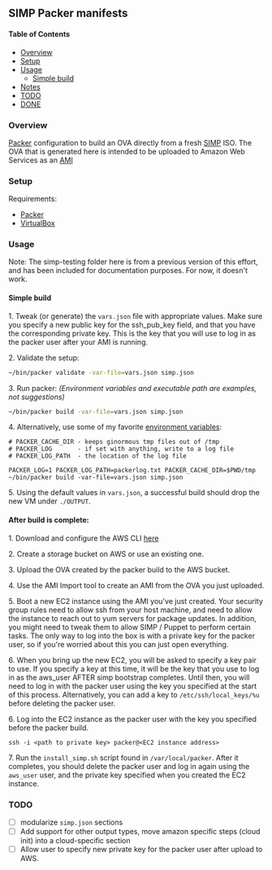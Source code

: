 ## SIMP Packer manifests

#### Table of Contents

* [Overview](#overview)
* [Setup](#setup)
* [Usage](#usage)
	* [Simple build](#simple-build)
* [Notes](#notes)
* [TODO](#todo)
* [DONE](#done)

### Overview

[Packer](https://packer.io) configuration to build an OVA directly from a fresh [SIMP](https://github.com/NationalSecurityAgency/SIMP) ISO. The OVA that is generated here is intended to be uploaded to Amazon Web Services as an [AMI](http://docs.aws.amazon.com/AWSEC2/latest/UserGuide/AMIs.html)

### Setup

Requirements:
  - [Packer](https://www.packer.io/downloads.html)
  - [VirtualBox](https://www.virtualbox.org/wiki/Downloads)

### Usage

Note: The simp-testing folder here is from a previous version of this effort, and has been included for documentation purposes. For now, it doesn't work. 

#### Simple build
1\. Tweak (or generate) the `vars.json` file with appropriate values. Make sure you specify a new public key for the ssh_pub_key field, and that you have the corresponding private key. This is the key that you will use to log in as the packer user after your AMI is running. 

2\. Validate the setup:
```sh
~/bin/packer validate -var-file=vars.json simp.json
```
3\. Run packer:
_(Environment variables and executable path are examples, not suggestions)_
```sh
~/bin/packer build -var-file=vars.json simp.json
```
4\. Alternatively, use some of my favorite [environment variables](https://www.packer.io/docs/other/environmental-variables.html):
```
# PACKER_CACHE_DIR - keeps ginormous tmp files out of /tmp
# PACKER_LOG       - if set with anything, write to a log file
# PACKER_LOG_PATH  - the location of the log file

PACKER_LOG=1 PACKER_LOG_PATH=packerlog.txt PACKER_CACHE_DIR=$PWD/tmp  ~/bin/packer build -var-file=vars.json simp.json
```

5\. Using the default values in `vars.json`, a successful build should drop the new VM under `./OUTPUT`.

#### After build is complete: 
1\. Download and configure the AWS CLI [here](http://docs.aws.amazon.com/cli/latest/userguide/cli-chap-getting-set-up.html)

2\. Create a storage bucket on AWS or use an existing one.

3\. Upload the OVA created by the packer build to the AWS bucket. 

4\. Use the AMI Import tool to create an AMI from the OVA you just uploaded.

5\. Boot a new EC2 instance using the AMI you've just created. Your security group rules need to allow ssh from your host machine, and need to allow the instance to reach out to yum servers for package updates. In addition, you might need to tweak them to allow SIMP / Puppet to perform certain tasks. The only way to log into the box is with a private key for the packer user, so if you're worried about this you can just open everything. 

6\. When you bring up the new EC2, you will be asked to specify a key pair to use. If you specify a key at this time, it will be the key that you use to log in as the aws_user AFTER simp bootstrap completes. Until then, you will need to log in with the packer user using the key you specified at the start of this process. Alternatively, you can add a key to `/etc/ssh/local_keys/%u` before deleting the packer user. 

6\. Log into the EC2 instance as the packer user with the key you specified before the packer build. 
```
ssh -i <path to private key> packer@<EC2 instance address>
```

7\. Run the `install_simp.sh` script found in `/var/local/packer`. After it completes, you should delete the packer user and log in again using the `aws_user` user, and the private key specified when you created the EC2 instance. 


### TODO
- [ ] modularize `simp.json` sections
- [ ] Add support for other output types, move amazon specific steps (cloud init) into a cloud-specific section
- [ ] Allow user to specify new private key for the packer user after upload to AWS. 
